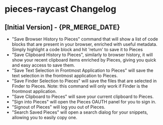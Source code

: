 # pieces-raycast Changelog

## [Initial Version] - {PR_MERGE_DATE}

- "Save Browser History to Pieces" command that will show a list of code blocks that are present in your browser, enriched with useful metadata. Simply highlight a code block and hit 'return' to save it to Pieces
- "Save Clipboard History to Pieces", similarly to browser history, it will show your recent clipboard items enriched by Pieces, giving you quick and easy access to save them.
- "Save Text Selection in Frontmost Application to Pieces" will save the text selection in the frontmost application to Pieces.
- "Save Finder Selection to Pieces" will save the files that are selected in Finder to Pieces. Note: this command will only work if Finder is the frontmost application.
- "Save Clipboard to Pieces" will save your current clipboard to Pieces.
- "Sign into Pieces" will open the Pieces OAUTH panel for you to sign in.
- "Signout of Pieces" will log you out of Pieces.
- "Search Saved Pieces" will open a search dialog for your snippets, allowing you to easily copy one.
